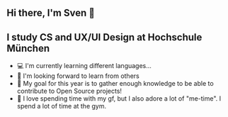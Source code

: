 ## Hi there, I'm Sven 👋

## I study CS and UX/UI Design at Hochschule München
- 💻 I'm currently learning different languages...
- 🤝 I'm looking forward to learn from others
- 🏁 My goal for this year is to gather enough knowledge to be able to contribute to Open Source projects!
- 👤 I love spending time with my gf, but I also adore a lot of "me-time". I spend a lot of time at the gym.
